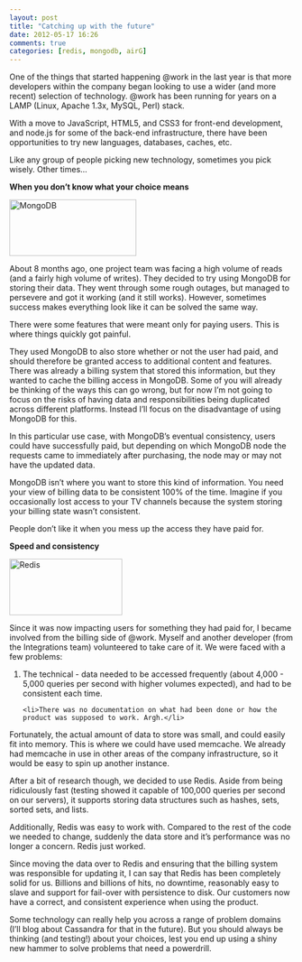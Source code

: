 ```yaml
---
layout: post
title: "Catching up with the future"
date: 2012-05-17 16:26
comments: true
categories: [redis, mongodb, airG]
---
```

<p>One of the things that started happening @work in the last year is that more
developers within the company began looking to use a wider (and more recent)
selection of technology. @work has been running for years on a LAMP (Linux, 
Apache 1.3x, MySQL, Perl) stack.</p>

<p>With a move to JavaScript, HTML5, and CSS3 for front-end development, and
node.js for some of the back-end infrastructure, there have been opportunities
to try new languages, databases, caches, etc.</p>

<p>Like any group of people picking new technology, sometimes you pick wisely. 
Other times…</p>

<p><strong>When you don’t know what your choice means</strong></p>

<p><img alt="MongoDB" height="100" width="225" src="http://media.mongodb.org/logo-mongodb.png"></a></p>

<p>About 8 months ago, one project team was facing a high volume of reads 
(and a fairly high volume of writes). They decided to try using MongoDB for 
storing their data. They went through some rough outages, but managed to 
persevere and got it working (and it still works). However, sometimes success 
makes everything look like it can be solved the same way.</p>

<p>There were some features that were meant only for paying users. This is where things quickly got painful.</p>

<p>They used MongoDB to also store whether or not the user had paid, and should therefore be granted access to additional content and features. There was already a billing system that stored this information, but they wanted to cache the billing access in MongoDB. Some of you will already be thinking of the ways this can go wrong, but for now I’m not going to focus on the risks of having data and responsibilities being duplicated across different platforms. Instead I’ll focus on the disadvantage of using MongoDB for this.</p>

<p>In this particular use case, with MongoDB’s eventual consistency, users could have successfully paid, but depending on which MongoDB node the requests came to immediately after purchasing, the node may or may not have the updated data.</p>

<p>MongoDB isn’t where you want to store this kind of information. You need your view of billing data to be consistent 100% of the time. Imagine if you 
occasionally lost access to your TV channels because the system storing your
billing state wasn’t consistent.</p>

<p>People don’t like it when you mess up the access they have paid for.</p>

<p><strong>Speed and consistency</strong></p>

<p><img alt="Redis" height="100" width="200" src="http://redis.io/images/redis.png"></a></p>

<p>
Since it was now impacting users for something they had paid for, I became involved from the billing side of @work. Myself and another developer (from the Integrations team) volunteered to take care of it. We were faced with a few problems:
</p>

<ol>
	<li>The technical - data needed to be accessed frequently (about 4,000 - 5,000 queries per second with higher volumes expected), and had to be consistent each time.</li>

	<li>There was no documentation on what had been done or how the product was supposed to work. Argh.</li>
</ol>

<p>
Fortunately, the actual amount of data to store was small, and could easily fit into memory. This is where we could have used memcache. We already had memcache in use in other areas of the company infrastructure, so it would be easy to spin up another instance.
</p>

<p>
After a bit of research though, we decided to use Redis. Aside from being ridiculously fast (testing showed it capable of 100,000 queries per second on our servers), it supports storing data structures such as hashes, sets, sorted sets, and lists.
</p>

<p>
Additionally, Redis was easy to work with. Compared to the rest of the code we needed to change, suddenly the data store and it’s performance was no longer a concern. Redis just worked.
</p>

<p>
Since moving the data over to Redis and ensuring that the billing system was responsible for updating it, I can say that Redis has been completely solid for us. Billions and billions of hits, no downtime, reasonably easy to slave and support for fail-over with persistence to disk. Our customers now have a correct, and consistent experience when using the product.
</p>

<p>
Some technology can really help you across a range of problem domains (I’ll blog about Cassandra for that in the future). But you should always be thinking (and testing!) about your choices, lest you end up using a shiny new hammer to solve problems that need a powerdrill.
</p>
